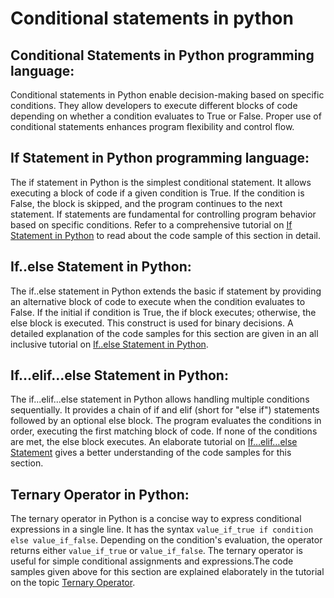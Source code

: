 # Conditional statements in python


## Conditional Statements in Python programming language:
Conditional statements in Python enable decision-making based on specific conditions. They allow developers to execute different blocks of code depending on whether a condition evaluates to True or False. Proper use of conditional statements enhances program flexibility and control flow.

## If Statement in Python programming language:
The if statement in Python is the simplest conditional statement. It allows executing a block of code if a given condition is True. If the condition is False, the block is skipped, and the program continues to the next statement. If statements are fundamental for controlling program behavior based on specific conditions. Refer to a comprehensive tutorial on <a href="https://www.kolledge.com/python/tutorial/if-statement-in-python-programming-language">If Statement in Python</a> to read about the code sample of this section in detail.

## If..else Statement in Python:
The if..else statement in Python extends the basic if statement by providing an alternative block of code to execute when the condition evaluates to False. If the initial if condition is True, the if block executes; otherwise, the else block is executed. This construct is used for binary decisions. A detailed explanation of the code samples for this section are given in an all inclusive tutorial on <a href="https://www.kolledge.com/python/tutorial/if-else-statement-in-python">If..else Statement in Python</a>.

## If…elif…else Statement in Python:
The if...elif...else statement in Python allows handling multiple conditions sequentially. It provides a chain of if and elif (short for "else if") statements followed by an optional else block. The program evaluates the conditions in order, executing the first matching block of code. If none of the conditions are met, the else block executes. An elaborate tutorial on <a href="https://www.kolledge.com/python/tutorial/if-elif-else-statement-in-python">If…elif…else Statement</a> gives a better understanding of the code samples for this section.

## Ternary Operator in Python:
The ternary operator in Python is a concise way to express conditional expressions in a single line. It has the syntax `value_if_true if condition else value_if_false`. Depending on the condition's evaluation, the operator returns either `value_if_true` or `value_if_false`. The ternary operator is useful for simple conditional assignments and expressions.The code samples given above for this section are explained elaborately in the tutorial on the topic <a href="https://www.kolledge.com/python/tutorial/introduction-to-python-ternary-operator">Ternary Operator</a>.